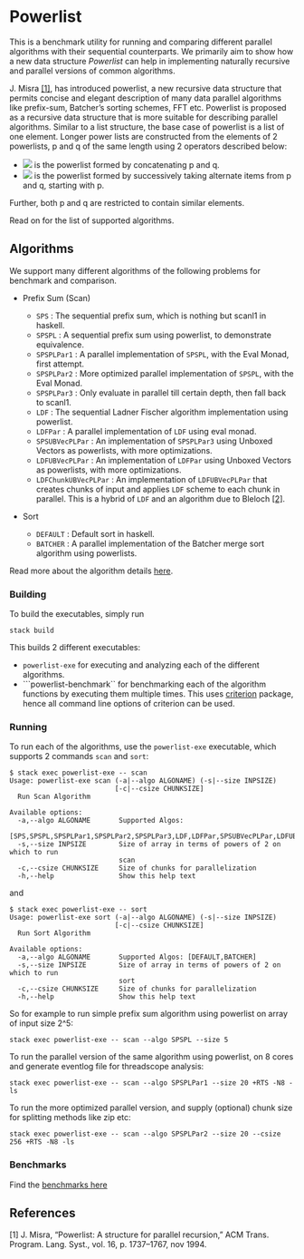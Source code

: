 # Powerlist

This is a benchmark utility for running and comparing different parallel algorithms with their sequential counterparts.
We primarily aim to show how a new data structure *Powerlist* can help in implementing naturally recursive and parallel versions of common algorithms.

J. Misra [[1]](#1), has introduced powerlist, a new recursive data structure that permits concise and elegant description of many data parallel algorithms like prefix-sum, Batcher’s sorting schemes, FFT etc. Powerlist is proposed
as a recursive data structure that is more suitable for describing parallel algorithms. Similar to a list structure,
the base case of powerlist is a list of one element. Longer power lists are constructed from the elements of 2
powerlists, p and q of the same length using 2 operators described below:

- <img src="https://render.githubusercontent.com/render/math?math=p\ |\ q"> is the powerlist formed by concatenating p and q.
- <img src="https://render.githubusercontent.com/render/math?math=p\ \bowtie\ q"> is the powerlist formed by successively taking alternate items from p and q, starting with p.

Further, both p and q are restricted to contain similar elements.

Read on for the list of supported algorithms.

## Algorithms

We support many different algorithms of the following problems for benchmark and comparison.

- Prefix Sum (Scan)
  - ```SPS```                : The sequential prefix sum, which is nothing but scanl1 in haskell.
  - ```SPSPL```              : A sequential prefix sum using powerlist, to demonstrate equivalence.
  - ```SPSPLPar1```          : A parallel implementation of ```SPSPL```, with the Eval Monad, first attempt.
  - ```SPSPLPar2```          : More optimized parallel implementation of ```SPSPL```, with the Eval Monad.
  - ```SPSPLPar3```          : Only evaluate in parallel till certain depth, then fall back to scanl1.
  - ```LDF```                : The sequential Ladner Fischer algorithm implementation using powerlist.
  - ```LDFPar```             : A parallel implementation of ```LDF``` using eval monad.
  - ```SPSUBVecPLPar```      : An implementation of ```SPSPLPar3``` using Unboxed Vectors as powerlists, with more optimizations.
  - ```LDFUBVecPLPar```      : An implementation of ```LDFPar``` using Unboxed Vectors as powerlists, with more optimizations.
  - ```LDFChunkUBVecPLPar``` : An implementation of ```LDFUBVecPLPar``` that creates chunks of input and applies ```LDF``` scheme to each chunk in parallel. This is a hybrid of ```LDF``` and an algorithm due to Bleloch [[2]](#2).

- Sort
  - ```DEFAULT```            : Default sort in haskell.
  - ```BATCHER```            : A parallel implementation of the Batcher merge sort algorithm using powerlists.

Read more about the algorithm details [here](docs/Algorithms.md).

### Building

To build the executables, simply run

```
stack build

```
This builds 2 different executables:

- ```powerlist-exe``` for executing and analyzing each of the different algorithms.
- ```powerlist-benchmark`` for benchmarking each of the algorithm functions by executing them multiple times. This uses [criterion](https://hackage.haskell.org/package/criterion) package, hence all command line options of criterion can be used.

### Running

To run each of the algorithms, use the ```powerlist-exe``` executable, which supports 2 commands ```scan``` and ```sort```:

```
$ stack exec powerlist-exe -- scan
Usage: powerlist-exe scan (-a|--algo ALGONAME) (-s|--size INPSIZE) 
                          [-c|--csize CHUNKSIZE]
  Run Scan Algorithm

Available options:
  -a,--algo ALGONAME       Supported Algos:
                           [SPS,SPSPL,SPSPLPar1,SPSPLPar2,SPSPLPar3,LDF,LDFPar,SPSUBVecPLPar,LDFUBVecPLPar,LDFChunkUBVecPLPar]
  -s,--size INPSIZE        Size of array in terms of powers of 2 on which to run
                           scan
  -c,--csize CHUNKSIZE     Size of chunks for parallelization
  -h,--help                Show this help text
```
and
```
$ stack exec powerlist-exe -- sort
Usage: powerlist-exe sort (-a|--algo ALGONAME) (-s|--size INPSIZE) 
                          [-c|--csize CHUNKSIZE]
  Run Sort Algorithm

Available options:
  -a,--algo ALGONAME       Supported Algos: [DEFAULT,BATCHER]
  -s,--size INPSIZE        Size of array in terms of powers of 2 on which to run
                           sort
  -c,--csize CHUNKSIZE     Size of chunks for parallelization
  -h,--help                Show this help text

```

So for example to run simple prefix sum algorithm using powerlist on array of input size 2^5:

```
stack exec powerlist-exe -- scan --algo SPSPL --size 5
```

To run the parallel version of the same algorithm using powerlist, on 8 cores and generate eventlog file for threadscope analysis:

```
stack exec powerlist-exe -- scan --algo SPSPLPar1 --size 20 +RTS -N8 -ls
```
To run the more optimized parallel version, and supply (optional) chunk size for splitting methods like zip etc:

```
stack exec powerlist-exe -- scan --algo SPSPLPar2 --size 20 --csize 256 +RTS -N8 -ls
```

### Benchmarks

Find the [benchmarks here](docs/Benchmark.md)

## References
<a id="1">[1]</a>
J. Misra, “Powerlist: A structure for parallel recursion,” ACM Trans. Program. Lang. Syst., vol. 16,
p. 1737–1767, nov 1994.


